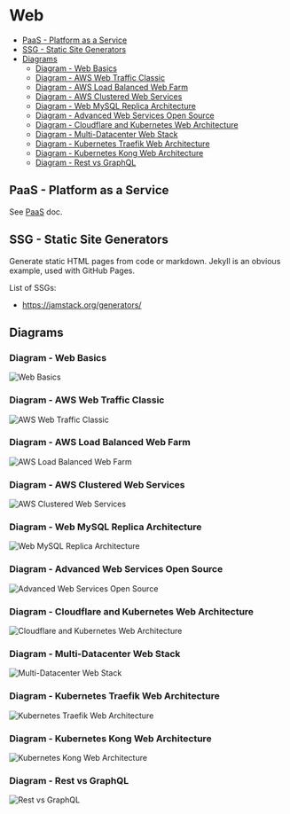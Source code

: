 # Web

<!-- INDEX_START -->

- [PaaS - Platform as a Service](#paas---platform-as-a-service)
- [SSG - Static Site Generators](#ssg---static-site-generators)
- [Diagrams](#diagrams)
  - [Diagram - Web Basics](#diagram---web-basics)
  - [Diagram - AWS Web Traffic Classic](#diagram---aws-web-traffic-classic)
  - [Diagram - AWS Load Balanced Web Farm](#diagram---aws-load-balanced-web-farm)
  - [Diagram - AWS Clustered Web Services](#diagram---aws-clustered-web-services)
  - [Diagram - Web MySQL Replica Architecture](#diagram---web-mysql-replica-architecture)
  - [Diagram - Advanced Web Services Open Source](#diagram---advanced-web-services-open-source)
  - [Diagram - Cloudflare and Kubernetes Web Architecture](#diagram---cloudflare-and-kubernetes-web-architecture)
  - [Diagram - Multi-Datacenter Web Stack](#diagram---multi-datacenter-web-stack)
  - [Diagram - Kubernetes Traefik Web Architecture](#diagram---kubernetes-traefik-web-architecture)
  - [Diagram - Kubernetes Kong Web Architecture](#diagram---kubernetes-kong-web-architecture)
  - [Diagram - Rest vs GraphQL](#diagram---rest-vs-graphql)

<!-- INDEX_END -->

## PaaS - Platform as a Service

See [PaaS](paas.md) doc.

## SSG - Static Site Generators

Generate static HTML pages from code or markdown. Jekyll is an obvious example, used with GitHub Pages.

List of SSGs:

- <https://jamstack.org/generators/>

## Diagrams

### Diagram - Web Basics

![Web Basics](https://github.com/HariSekhon/Diagrams-as-Code/raw/master/images/web_basics.svg)

### Diagram - AWS Web Traffic Classic

![AWS Web Traffic Classic](https://github.com/HariSekhon/Diagrams-as-Code/raw/master/images/aws_web_traffic_classic.png)

### Diagram - AWS Load Balanced Web Farm

![AWS Load Balanced Web Farm](https://github.com/HariSekhon/Diagrams-as-Code/raw/master/images/aws_load_balanced_web_farm.png)

### Diagram - AWS Clustered Web Services

![AWS Clustered Web Services](https://github.com/HariSekhon/Diagrams-as-Code/raw/master/images/aws_clustered_web_services.png)

### Diagram - Web MySQL Replica Architecture

![Web MySQL Replica Architecture](https://github.com/HariSekhon/Diagrams-as-Code/raw/master/images/mysql_replica_architecture.svg)

### Diagram - Advanced Web Services Open Source

![Advanced Web Services Open Source](https://github.com/HariSekhon/Diagrams-as-Code/raw/master/images/advanced_web_services_open_source.png)

### Diagram - Cloudflare and Kubernetes Web Architecture

![Cloudflare and Kubernetes Web Architecture](https://github.com/HariSekhon/Diagrams-as-Code/raw/master/images/gcp_cloudflare_web_architecture_gke.png)

### Diagram - Multi-Datacenter Web Stack

![Multi-Datacenter Web Stack](https://github.com/HariSekhon/Diagrams-as-Code/raw/master/images/multi_dc_gslb_f5_java_stack.png)

### Diagram - Kubernetes Traefik Web Architecture

![Kubernetes Traefik Web Architecture](https://github.com/HariSekhon/Diagrams-as-Code/raw/master/images/kubernetes_traefik_ingress_gke.png)

### Diagram - Kubernetes Kong Web Architecture

![Kubernetes Kong Web Architecture](https://github.com/HariSekhon/Diagrams-as-Code/raw/master/images/kubernetes_kong_api_gateway_eks.png)

### Diagram - Rest vs GraphQL

![Rest vs GraphQL](images/rest_vs_graphql.gif)
